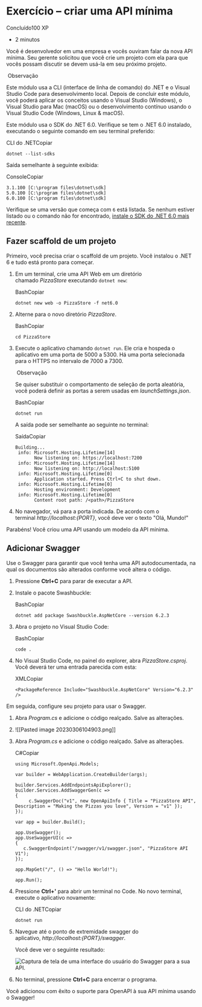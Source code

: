 # Exercício – criar uma API mínima

Concluído100 XP

-   2 minutos

Você é desenvolvedor em uma empresa e vocês ouviram falar da nova API mínima. Seu gerente solicitou que você crie um projeto com ela para que vocês possam discutir se devem usá-la em seu próximo projeto.

 Observação

Este módulo usa a CLI (interface de linha de comando) do .NET e o Visual Studio Code para desenvolvimento local. Depois de concluir este módulo, você poderá aplicar os conceitos usando o Visual Studio (Windows), o Visual Studio para Mac (macOS) ou o desenvolvimento contínuo usando o Visual Studio Code (Windows, Linux & macOS).

Este módulo usa o SDK do .NET 6.0. Verifique se tem o .NET 6.0 instalado, executando o seguinte comando em seu terminal preferido:

CLI do .NETCopiar

```
dotnet --list-sdks
```

Saída semelhante à seguinte exibida:

ConsoleCopiar

```
3.1.100 [C:\program files\dotnet\sdk]
5.0.100 [C:\program files\dotnet\sdk]
6.0.100 [C:\program files\dotnet\sdk]
```

Verifique se uma versão que começa com `6` está listada. Se nenhum estiver listado ou o comando não for encontrado, [instale o SDK do .NET 6.0 mais recente](https://dotnet.microsoft.com/download).

## Fazer scaffold de um projeto

Primeiro, você precisa criar o scaffold de um projeto. Você instalou o .NET 6 e tudo está pronto para começar.

1.  Em um terminal, crie uma API Web em um diretório chamado _PizzaStore_ executando `dotnet new`:
    
    BashCopiar
    
    ```
    dotnet new web -o PizzaStore -f net6.0
    ```
    
2.  Alterne para o novo diretório _PizzaStore_.
    
    BashCopiar
    
    ```
    cd PizzaStore
    ```
    
3.  Execute o aplicativo chamando `dotnet run`. Ele cria e hospeda o aplicativo em uma porta de 5000 a 5300. Há uma porta selecionada para o HTTPS no intervalo de 7000 a 7300.
    
     Observação
    
    Se quiser substituir o comportamento de seleção de porta aleatória, você poderá definir as portas a serem usadas em _launchSettings.json_.
    
    BashCopiar
    
    ```
    dotnet run
    ```
    
    A saída pode ser semelhante ao seguinte no terminal:
    
    SaídaCopiar
    
    ```
    Building...
     info: Microsoft.Hosting.Lifetime[14]
           Now listening on: https://localhost:7200
     info: Microsoft.Hosting.Lifetime[14]
           Now listening on: http://localhost:5100
     info: Microsoft.Hosting.Lifetime[0]
           Application started. Press Ctrl+C to shut down.
     info: Microsoft.Hosting.Lifetime[0]
           Hosting environment: Development
     info: Microsoft.Hosting.Lifetime[0]
           Content root path: /<path>/PizzaStore
    ```
    
4.  No navegador, vá para a porta indicada. De acordo com o terminal _http://localhost:{PORT}_, você deve ver o texto "Olá, Mundo!"
    

Parabéns! Você criou uma API usando um modelo da API mínima.

## Adicionar Swagger

Use o Swagger para garantir que você tenha uma API autodocumentada, na qual os documentos são alterados conforme você altera o código.

1.  Pressione **Ctrl+C** para parar de executar a API.
    
2.  Instale o pacote Swashbuckle:
    
    BashCopiar
    
    ```
    dotnet add package Swashbuckle.AspNetCore --version 6.2.3
    ```
    
3.  Abra o projeto no Visual Studio Code:
    
    BashCopiar
    
    ```
    code .
    ```
    
4.  No Visual Studio Code, no painel do explorer, abra _PizzaStore.csproj_. Você deverá ter uma entrada parecida com esta:
    
    XMLCopiar
    
    ```
    <PackageReference Include="Swashbuckle.AspNetCore" Version="6.2.3" />
    ```
    

Em seguida, configure seu projeto para usar o Swagger.

1.  Abra _Program.cs_ e adicione o código realçado. Salve as alterações.
2. ![[Pasted image 20230306104903.png]]
1.  Abra _Program.cs_ e adicione o código realçado. Salve as alterações.
    
    C#Copiar
    
    ```
    using Microsoft.OpenApi.Models;
    
    var builder = WebApplication.CreateBuilder(args);
        
    builder.Services.AddEndpointsApiExplorer();
    builder.Services.AddSwaggerGen(c =>
    {
         c.SwaggerDoc("v1", new OpenApiInfo { Title = "PizzaStore API", Description = "Making the Pizzas you love", Version = "v1" });
    });
        
    var app = builder.Build();
        
    app.UseSwagger();
    app.UseSwaggerUI(c =>
    {
       c.SwaggerEndpoint("/swagger/v1/swagger.json", "PizzaStore API V1");
    });
        
    app.MapGet("/", () => "Hello World!");
        
    app.Run();
    ```

1.  Pressione **Ctrl+'** para abrir um terminal no Code. No novo terminal, execute o aplicativo novamente:
    
    CLI do .NETCopiar
    
    ```
    dotnet run
    ```
    
2.  Navegue até o ponto de extremidade swagger do aplicativo, _http://localhost:{PORT}/swagger_.
    
    Você deve ver o seguinte resultado:
    
    ![Captura de tela de uma interface do usuário do Swagger para a sua API.](https://learn.microsoft.com/pt-br/training/aspnetcore/build-web-api-minimal-api/media/swagger.png)
    
3.  No terminal, pressione **Ctrl+C** para encerrar o programa.
    

Você adicionou com êxito o suporte para OpenAPI à sua API mínima usando o Swagger!

